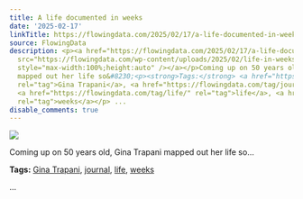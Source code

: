 ```yaml
---
title: A life documented in weeks
date: '2025-02-17'
linkTitle: https://flowingdata.com/2025/02/17/a-life-documented-in-weeks/
source: FlowingData
description: <p><a href="https://flowingdata.com/2025/02/17/a-life-documented-in-weeks/"><img
  src="https://flowingdata.com/wp-content/uploads/2025/02/life-in-weeks-gina-trapani-750x619.png"
  style="max-width:100%;height:auto" /></a></p>Coming up on 50 years old, Gina Trapani
  mapped out her life so&#8230;<p><strong>Tags:</strong> <a href="https://flowingdata.com/tag/gina-trapani/"
  rel="tag">Gina Trapani</a>, <a href="https://flowingdata.com/tag/journal/" rel="tag">journal</a>,
  <a href="https://flowingdata.com/tag/life/" rel="tag">life</a>, <a href="https://flowingdata.com/tag/weeks/"
  rel="tag">weeks</a></p> ...
disable_comments: true
---
```

<p><a href="https://flowingdata.com/2025/02/17/a-life-documented-in-weeks/"><img src="https://flowingdata.com/wp-content/uploads/2025/02/life-in-weeks-gina-trapani-750x619.png" style="max-width:100%;height:auto" /></a></p>Coming up on 50 years old, Gina Trapani mapped out her life so&#8230;<p><strong>Tags:</strong> <a href="https://flowingdata.com/tag/gina-trapani/" rel="tag">Gina Trapani</a>, <a href="https://flowingdata.com/tag/journal/" rel="tag">journal</a>, <a href="https://flowingdata.com/tag/life/" rel="tag">life</a>, <a href="https://flowingdata.com/tag/weeks/" rel="tag">weeks</a></p> ...